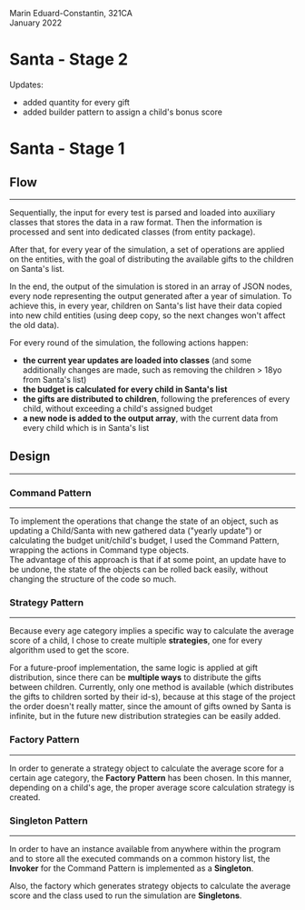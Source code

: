 Marin Eduard-Constantin, 321CA
<br>
January 2022

<h1>Santa - Stage 2</h1>
Updates:

- added quantity for every gift
- added builder pattern to assign a child's bonus score

<h1>Santa - Stage 1</h1>

<h2>Flow</h2>

-------------------------------------------------------------------------------
Sequentially, the input for every test is parsed and loaded into
auxiliary classes that stores the data in a raw format. Then the
information is processed and sent into dedicated classes (from
entity package).

After that, for every year of the simulation, a set of operations
are applied on the entities, with the goal of distributing the
available gifts to the children on Santa's list.

In the end, the output of the simulation is stored in an array of
JSON nodes, every node representing the output generated after a
year of simulation. To achieve this, in every year, children on
Santa's list have their data copied into new child entities (using
deep copy, so the next changes won't affect the old data).

For every round of the simulation, the following actions happen:
- <b>the current year updates are loaded into classes</b> (and some
  additionally changes are made, such as removing the children > 18yo
  from Santa's list)
- <b>the budget is calculated for every child in Santa's list</b>
- <b>the gifts are distributed to children</b>, following the preferences
  of every child, without exceeding a child's assigned budget
- <b>a new node is added to the output array</b>, with the current data
  from every child which is in Santa's list


<h2>Design</h2>

-------------------------------------------------------------------------------

<h3>Command Pattern</h3>

-------------------------------------------------------------------------------
To implement the operations that change the state of an object,
such as updating a Child/Santa with new gathered data ("yearly update")
or calculating the budget unit/child's budget, I used the Command Pattern,
wrapping the actions in Command type objects.<br>
The advantage of this approach is that if at some point, an update have to
be undone, the state of the objects can be rolled back easily, without changing
the structure of the code so much.

<h3>Strategy Pattern</h3>

-------------------------------------------------------------------------------
Because every age category implies a specific way to calculate the
average score of a child, I chose to create multiple <b>strategies</b>,
one for every algorithm used to get the score.

For a future-proof implementation, the same logic is applied at gift
distribution, since there can be <b>multiple ways</b> to distribute the
gifts between children. Currently, only one method is available (which
distributes the gifts to children sorted by their id-s), because at this
stage of the project the order doesn't really matter, since the amount of
gifts owned by Santa is infinite, but in the future new distribution
strategies can be easily added.


<h3>Factory Pattern</h3>

-------------------------------------------------------------------------------
In order to generate a strategy object to calculate the average score
for a certain age category, the <b>Factory Pattern</b> has been chosen.
In this manner, depending on a child's age, the proper average
score calculation strategy is created.


<h3>Singleton Pattern</h3>

-------------------------------------------------------------------------------
In order to have an instance available from anywhere within the program
and to store all the executed commands on a common history list, the
<b>Invoker</b> for the Command Pattern is implemented as a <b>Singleton</b>.

Also, the factory which generates strategy objects to calculate the average
score and the class used to run the simulation are <b>Singletons</b>.
